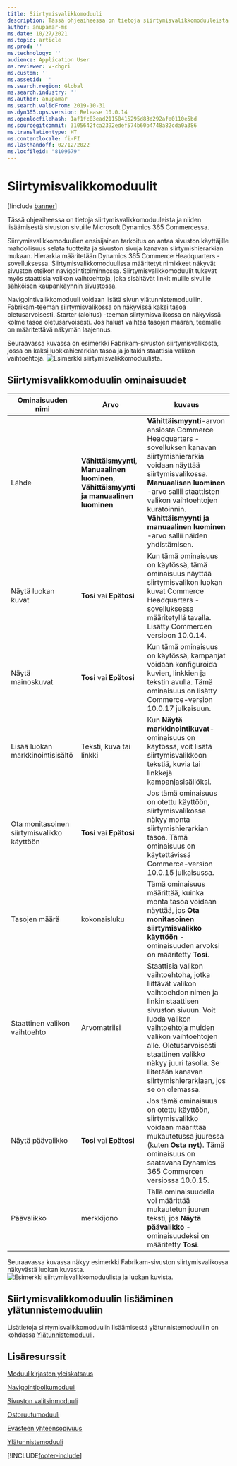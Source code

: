 ```yaml
---
title: Siirtymisvalikkomoduuli
description: Tässä ohjeaiheessa on tietoja siirtymisvalikkomoduuleista ja niiden lisäämisestä sivuston sivuille Microsoft Dynamics 365 Commercessa.
author: anupamar-ms
ms.date: 10/27/2021
ms.topic: article
ms.prod: ''
ms.technology: ''
audience: Application User
ms.reviewer: v-chgri
ms.custom: ''
ms.assetid: ''
ms.search.region: Global
ms.search.industry: ''
ms.author: anupamar
ms.search.validFrom: 2019-10-31
ms.dyn365.ops.version: Release 10.0.14
ms.openlocfilehash: 1af1fc03ead21150415295d83d292afe0110e5bd
ms.sourcegitcommit: 3105642fca2392edef574b60b4748a82cda0a386
ms.translationtype: HT
ms.contentlocale: fi-FI
ms.lasthandoff: 02/12/2022
ms.locfileid: "8109679"
---
```

# <a name="navigation-menu-module"></a>Siirtymisvalikkomoduulit

[!include [banner](includes/banner.md)]

Tässä ohjeaiheessa on tietoja siirtymisvalikkomoduuleista ja niiden lisäämisestä sivuston sivuille Microsoft Dynamics 365 Commercessa.

Siirrymisvalikkomoduulien ensisijainen tarkoitus on antaa sivuston käyttäjille mahdollisuus selata tuotteita ja sivuston sivuja kanavan siirtymishierarkian mukaan. Hierarkia määritetään Dynamics 365 Commerce Headquarters -sovelluksessa. Siirtymisvalikkomoduulissa määritetyt nimikkeet näkyvät sivuston otsikon navigointitoiminnossa. Siirtymisvalikkomoduulit tukevat myös staattisia valikon vaihtoehtoja, joka sisältävät linkit muille sivuille sähköisen kaupankäynnin sivustossa.

Navigointivalikkomoduuli voidaan lisätä sivun ylätunnistemoduuliin. Fabrikam-teeman siirtymisvalikossa on näkyvissä kaksi tasoa oletusarvoisesti. Starter (aloitus) -teeman siirtymisvalikossa on näkyvissä kolme tasoa oletusarvoisesti. Jos haluat vaihtaa tasojen määrän, teemalle on määritettävä näkymän laajennus.

Seuraavassa kuvassa on esimerkki Fabrikam-sivuston siirtymisvalikosta, jossa on kaksi luokkahierarkian tasoa ja joitakin staattisia valikon vaihtoehtoja.
![Esimerkki siirtymisvalikkomoduulista.](./media/ecommerce-header.png)

## <a name="navigation-menu-module-properties"></a>Siirtymisvalikkomoduulin ominaisuudet

| Ominaisuuden nimi             | Arvo                 | kuvaus |
|---------------------------|-----------------------|-------------|
| Lähde                  | **Vähittäismyynti**, **Manuaalinen luominen**, **Vähittäismyynti ja manuaalinen luominen** | **Vähittäismyynti**-arvon ansiosta Commerce Headquarters -sovelluksen kanavan siirtymishierarkia voidaan näyttää siirtymisvalikossa. **Manuaalisen luominen** -arvo sallii staattisten valikon vaihtoehtojen kuratoinnin. **Vähittäismyynti ja manuaalinen luominen** -arvo sallii näiden yhdistämisen. |
| Näytä luokan kuvat | **Tosi** vai **Epätosi**    | Kun tämä ominaisuus on käytössä, tämä ominaisuus näyttää siirtymisvalikon luokan kuvat Commerce Headquarters -sovelluksessa määritetyllä tavalla. Lisätty Commercen versioon 10.0.14. |
| Näytä mainoskuvat | **Tosi** vai **Epätosi** | Kun tämä ominaisuus on käytössä, kampanjat voidaan konfiguroida kuvien, linkkien ja tekstin avulla. Tämä ominaisuus on lisätty Commerce-version 10.0.17 julkaisuun. |
|Lisää luokan markkinointisisältö | Teksti, kuva tai linkki | Kun **Näytä markkinointikuvat**-ominaisuus on käytössä, voit lisätä siirtymisvalikkoon tekstiä, kuvia tai linkkejä kampanjasisällöksi. |
| Ota monitasoinen siirtymisvalikko käyttöön | **Tosi** vai **Epätosi** | Jos tämä ominaisuus on otettu käyttöön, siirtymisvalikossa näkyy monta siirtymishierarkian tasoa. Tämä ominaisuus on käytettävissä Commerce-version 10.0.15 julkaisussa. |
| Tasojen määrä | kokonaisluku | Tämä ominaisuus määrittää, kuinka monta tasoa voidaan näyttää, jos **Ota monitasoinen siirtymisvalikko käyttöön** -ominaisuuden arvoksi on määritetty **Tosi**. |
| Staattinen valikon vaihtoehto| Arvomatriisi| Staattisia valikon vaihtoehtoha, jotka liittävät valikon vaihtoehdon nimen ja linkin staattisen sivuston sivuun. Voit luoda valikon vaihtoehtoja muiden valikon vaihtoehtojen alle. Oletusarvoisesti staattinen valikko näkyy juuri tasolla. Se liitetään kanavan siirtymishierarkiaan, jos se on olemassa. |
| Näytä päävalikko | **Tosi** vai **Epätosi** | Jos tämä ominaisuus on otettu käyttöön, siirtymisvalikko voidaan määrittää mukautetussa juuressa (kuten **Osta nyt**). Tämä ominaisuus on saatavana Dynamics 365 Commercen versiossa 10.0.15. |
| Päävalikko | merkkijono | Tällä ominaisuudella voi määrittää mukautetun juuren teksti, jos **Näytä päävalikko** -ominaisuudeksi on määritetty **Tosi**. |

Seuraavassa kuvassa näkyy esimerkki Fabrikam-sivuston siirtymisvalikossa näkyvästä luokan kuvasta.
![Esimerkki siirtymisvalikkomoduulista ja luokan kuvista.](./media/ecommerce-categoryimages.PNG)

## <a name="add-a-navigation-menu-module-to-a-header-module"></a>Siirtymisvalikkomoduulin lisääminen ylätunnistemoduuliin

Lisätietoja siirtymisvalikkomoduulin lisäämisestä ylätunnistemoduuliin on kohdassa [Ylätunnistemoduuli](author-header-module.md).

## <a name="additional-resources"></a>Lisäresurssit

[Moduulikirjaston yleiskatsaus](starter-kit-overview.md)

[Navigointipolkumoduuli](add-breadcrumb.md)

[Sivuston valitsinmoduuli](site-selector.md)

[Ostoruutumoduuli](add-buy-box.md)

[Evästeen yhteensopivuus](cookie-compliance.md)

[Ylätunnistemoduuli](author-header-module.md)


[!INCLUDE[footer-include](../includes/footer-banner.md)]
